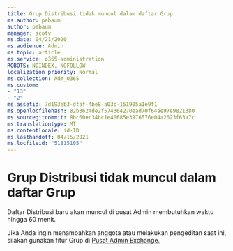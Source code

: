 ```yaml
---
title: Grup Distribusi tidak muncul dalam daftar Grup
ms.author: pebaum
author: pebaum
manager: scotv
ms.date: 04/21/2020
ms.audience: Admin
ms.topic: article
ms.service: o365-administration
ROBOTS: NOINDEX, NOFOLLOW
localization_priority: Normal
ms.collection: Adm_O365
ms.custom:
- "13"
- "2"
ms.assetid: 7d193eb3-dfaf-4be8-a03c-151905a1e9f1
ms.openlocfilehash: 82b3624de2f574364270ead70f64ae97e9821380
ms.sourcegitcommit: 8bc60ec34bc1e40685e3976576e04a2623f63a7c
ms.translationtype: MT
ms.contentlocale: id-ID
ms.lasthandoff: 04/15/2021
ms.locfileid: "51815105"
---
```

# <a name="distribution-group-not-showing-in-groups-list"></a>Grup Distribusi tidak muncul dalam daftar Grup

Daftar Distribusi baru akan muncul di pusat Admin membutuhkan waktu hingga 60 menit.
  
Jika Anda ingin menambahkan anggota atau melakukan pengeditan saat ini, silakan gunakan fitur Grup di [Pusat Admin Exchange.](https://outlook.office365.com/ecp/?rfr=Admin_o365&amp;exsvurl=1)
  